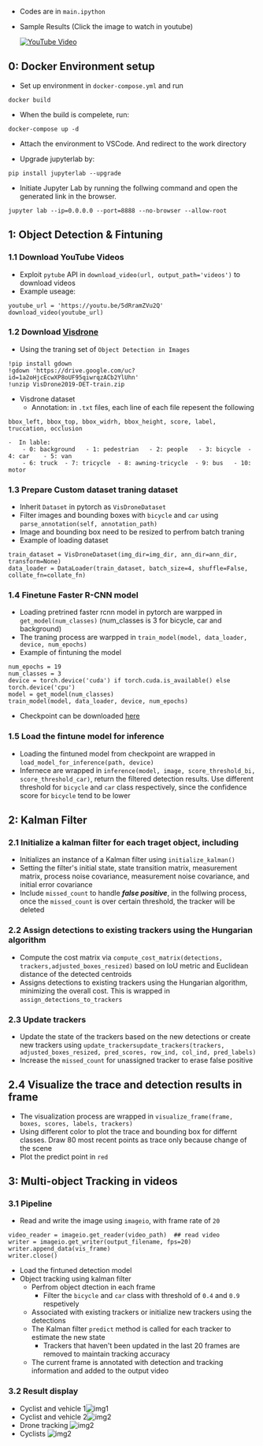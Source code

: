 - Codes are in `main.ipython`
- Sample Results (Click the image to watch in youtube)

	[![YouTube Video](https://img.youtube.com/vi/HR3QH3iTXAU/0.jpg)](https://youtu.be/HR3QH3iTXAU)

0: Docker Environment setup
--
- Set up environment in `docker-compose.yml` and run 
```
docker build
```

- When the build is compelete, run:
```
docker-compose up -d
```

- Attach the environment to VSCode. And redirect to the work directory

- Upgrade jupyterlab by:
```
pip install jupyterlab --upgrade
```

- Initiate Jupyter Lab by running the follwing command and open the generated link in the browser.
```
jupyter lab --ip=0.0.0.0 --port=8888 --no-browser --allow-root
```

1: Object Detection & Fintuning
--
### 1.1 Download YouTube Videos
- Exploit `pytube` API in `download_video(url, output_path='videos')` to download videos
- Example useage:
```
youtube_url = 'https://youtu.be/5dRramZVu2Q'
download_video(youtube_url)
```

### 1.2 Download [Visdrone](https://github.com/VisDrone/VisDrone-Dataset)
- Using the traning set of  `Object Detection in Images`
```
!pip install gdown
!gdown 'https://drive.google.com/uc?id=1a2oHjcEcwXP8oUF95qiwrqzACb2YlUhn'
!unzip VisDrone2019-DET-train.zip
```
- Visdrone dataset
	- Annotation: in `.txt` files, each line of each file repesent the following
```
bbox_left, bbox_top, bbox_widrh, bbox_height, score, label, truccation, occlusion
```
	-  In lable:
		- 0: background   - 1: pedestrian   - 2: people   - 3: bicycle  - 4: car    - 5: van
		- 6: truck  - 7: tricycle  - 8: awning-tricycle  - 9: bus   - 10: motor
### 1.3 Prepare Custom dataset traning dataset
- Inherit `Dataset` in pytorch as `VisDroneDataset`
- Filter images and bounding boxes with `bicycle` and `car` using  `parse_annotation(self, annotation_path)`
- Image and bounding box need to be resized to perfrom batch traning
- Example of loading dataset
```
train_dataset = VisDroneDataset(img_dir=img_dir, ann_dir=ann_dir, transform=None)
data_loader = DataLoader(train_dataset, batch_size=4, shuffle=False, collate_fn=collate_fn)
```

### 1.4 Finetune Faster R-CNN model
- Loading pretrined faster rcnn model in pytorch are warpped in `get_model(num_classes)` (num_classes is 3 for bicycle, car and background)
- The traning process are warpped in `train_model(model, data_loader, device, num_epochs)`
- Example of fintuning the model
```
num_epochs = 19
num_classes = 3
device = torch.device('cuda') if torch.cuda.is_available() else torch.device('cpu')
model = get_model(num_classes)
train_model(model, data_loader, device, num_epochs)
```
- Checkpoint can be downloaded [here](https://drive.google.com/file/d/1okY3C0KB0pJ9qVbUdB-PjoDQaxHcM0kA/view?usp=sharing)

### 1.5 Load the fintune model for inference
- Loading the fintuned model from checkpoint are wrapped in  `load_model_for_inference(path, device)`
- Infernece are wrapped in `inference(model, image, score_threshold_bi, score_threshold_car)`, return the filtered detection results. Use different threshold for `bicycle` and `car` class respectively, since the confidence score for `bicycle` tend to be lower

2: Kalman Filter
--
### 2.1  Initialize a kalman filter for each traget object, including
- Initializes an instance of a Kalman filter using `initialize_kalman()`
- Setting the filter's initial state, state transition matrix, measurement matrix, process noise covariance, measurement noise covariance, and initial error covariance
- Include `missed_count` to handle ***false positive***, in the follwing process, once the `missed_count` is over certain threshold, the tracker will be deleted
### 2.2 Assign detections to existing trackers using the Hungarian algorithm
- Compute the cost matrix via `compute_cost_matrix(detections, trackers,adjusted_boxes_resized)` based on IoU metric and Euclidean distance of the detected centroids
- Assigns detections to existing trackers using the Hungarian algorithm, minimizing the overall cost. This is wrapped in `assign_detections_to_trackers`
### 2.3 Update trackers
- Update the state of the trackers based on the new detections or create new trackers using `update_trackersupdate_trackers(trackers, adjusted_boxes_resized, pred_scores, row_ind, col_ind, pred_labels)`
- Increase the `missed_count` for unassigned tracker to erase false positive

## 2.4 Visualize the trace and detection results in frame
- The visualization process are wrapped in `visualize_frame(frame, boxes, scores, labels, trackers)`
- Using different color to plot the trace and bounding box for differnt classes. Draw 80 most recent points as trace only because change of the scene
- Plot the predict point in `red`

3: Multi-object Tracking in videos
--
### 3.1 Pipeline
- Read and write the image using `imageio`, with frame rate of `20`
```
video_reader = imageio.get_reader(video_path)  ## read video
writer = imageio.get_writer(output_filename, fps=20)
writer.append_data(vis_frame)
writer.close()
```
- Load the fintuned detection model
- Object tracking using kalman filter
	- Perfrom object dtection in each frame
		- Filter the `bicycle` and `car` class with threshold of  `0.4`  and `0.9` respetively
	- Associated with existing trackers or initialize new trackers using the detections
	- The Kalman filter `predict` method is called for each tracker to estimate the new state
		- Trackers that haven't been updated in the last 20 frames are removed to maintain tracking accuracy
	- The current frame is annotated with detection and tracking information and added to the output video

### 3.2 Result display
- Cyclist and vehicle 1![img1](example_img/1.png)
- Cyclist and vehicle 2![img2](example_img/2.png)
- Drone tracking ![img2](example_img/3.png)
- Cyclists ![img2](example_img/4.png)
